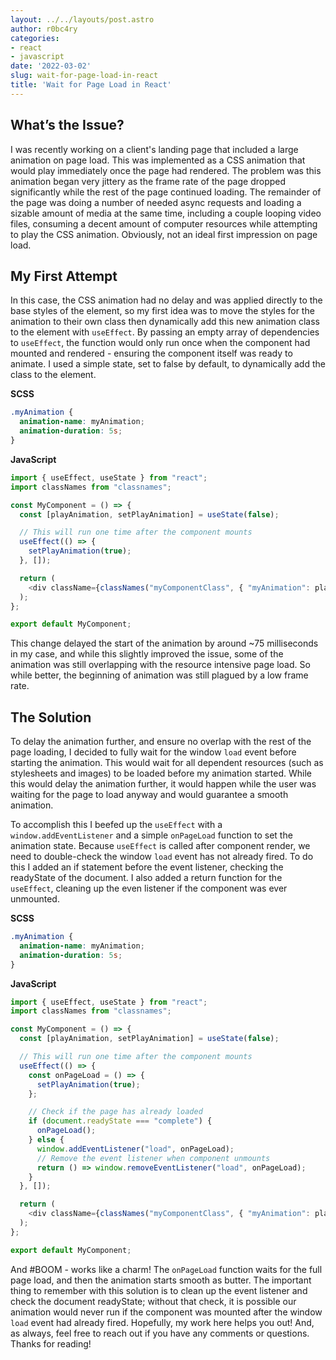 ```yaml
---
layout: ../../layouts/post.astro
author: r0bc4ry
categories:
- react
- javascript
date: '2022-03-02'
slug: wait-for-page-load-in-react
title: 'Wait for Page Load in React'
---
```


## What’s the Issue?

I was recently working on a client's landing page that included a large animation on page load. This was implemented as
a CSS animation that would play immediately once the page had rendered. The problem was this animation began very
jittery as the frame rate of the page dropped significantly while the rest of the page continued loading. The remainder
of the page was doing a number of needed async requests and loading a sizable amount of media at the same time,
including a couple looping video files, consuming a decent amount of computer resources while attempting to play the CSS
animation. Obviously, not an ideal first impression on page load.

## My First Attempt

In this case, the CSS animation had no delay and was applied directly to the base styles of the element, so my first
idea was to move the styles for the animation to their own class then dynamically add this new animation class to the
element with `useEffect`. By passing an empty array of dependencies to `useEffect`, the function would only run once
when the component had mounted and rendered - ensuring the component itself was ready to animate. I used a simple state,
set to false by default, to dynamically add the class to the element.

**SCSS**

```scss
.myAnimation {
  animation-name: myAnimation;
  animation-duration: 5s;
}
```

**JavaScript**

```javascript
import { useEffect, useState } from "react";
import classNames from "classnames";

const MyComponent = () => {
  const [playAnimation, setPlayAnimation] = useState(false);

  // This will run one time after the component mounts
  useEffect(() => {
    setPlayAnimation(true);
  }, []);

  return (
    <div className={classNames("myComponentClass", { "myAnimation": playAnimation })}/>
  );
};

export default MyComponent;
```

This change delayed the start of the animation by around ~75 milliseconds in my case, and while this slightly improved
the issue, some of the animation was still overlapping with the resource intensive page load. So while better, the
beginning of animation was still plagued by a low frame rate.

## The Solution

To delay the animation further, and ensure no overlap with the rest of the page loading, I decided to fully wait for the
window `load` event before starting the animation. This would wait for all dependent resources (such as stylesheets and
images) to be loaded before my animation started. While this would delay the animation further, it would happen while
the user was waiting for the page to load anyway and would guarantee a smooth animation.

To accomplish this I beefed up the `useEffect` with a `window.addEventListener` and a simple `onPageLoad` function to
set the animation state. Because `useEffect` is called after component render, we need to double-check the window `load`
event has not already fired. To do this I added an if statement before the event listener, checking the readyState of
the document. I also added a return function for the `useEffect`, cleaning up the even listener if the component was
ever unmounted.

**SCSS**

```scss
.myAnimation {
  animation-name: myAnimation;
  animation-duration: 5s;
}
```

**JavaScript**

```javascript
import { useEffect, useState } from "react";
import classNames from "classnames";

const MyComponent = () => {
  const [playAnimation, setPlayAnimation] = useState(false);

  // This will run one time after the component mounts
  useEffect(() => {
    const onPageLoad = () => {
      setPlayAnimation(true);
    };

    // Check if the page has already loaded
    if (document.readyState === "complete") {
      onPageLoad();
    } else {
      window.addEventListener("load", onPageLoad);
      // Remove the event listener when component unmounts
      return () => window.removeEventListener("load", onPageLoad);
    }
  }, []);

  return (
    <div className={classNames("myComponentClass", { "myAnimation": playAnimation })}/>
  );
};

export default MyComponent;
```

And #BOOM - works like a charm! The `onPageLoad` function waits for the full page load, and then the animation starts
smooth as butter. The important thing to remember with this solution is to clean up the event listener and check the
document readyState; without that check, it is possible our animation would never run if the component was mounted after
the window `load` event had already fired. Hopefully, my work here helps you out! And, as always, feel free to reach out
if you have any comments or questions. Thanks for reading!

